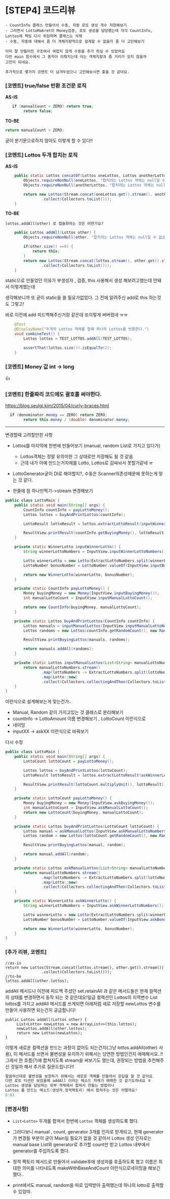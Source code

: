 # [STEP4] 코드리뷰 

```
- CountInfo 클래스 만들어서 수동, 자동 로또 생성 개수 저장해보기
- 그러면서 LottoMakret이 Money검증, 로또 생성을 담당했는데 각각 CountInfo, Lottos에 책임 다시 위임하며 클래스는 삭제
- 수동, 자동에 대해서 좀 더 객체지향적으로 설계할 수 없을지 좀 더 고민해보기
```

```
이미 잘 만들어진 구조여서 여럽지 않게 수동을 추가 하실 수 있었어요
다만 main 함수에서 그 동작이 이뤄지는데 이는 객체지향과 좀 거리가 있지 않을까
고민이 되네요.

추가적으로 몇가지 코멘트 더 남겨두었으니 고민해보시면 좋을 것 같아요.
```

### [코멘트] true/false 반환 조건문 로직

**AS-IS**

```java
   if (manualCount < ZERO) return true;
        return false;
```

**TO-BE**

```java
return manualCount < ZERO;
```

굳이 분기문으로하지 않아도 이렇게 할 수 있다!!



### [코멘트] Lottos 두개 합치는 로직 

**AS-IS**

```java
    public static Lottos concatOf(Lottos oneLottos, Lottos anotherLottos) {
        Objects.requireNonNull(oneLottos, "합치려는 Lottos 객체는 null일 수 없습니다.");
        Objects.requireNonNull(anotherLottos, "합치려는 Lottos 객체는 null일 수 없습니다.");

        return new Lottos(Stream.concat(oneLottos.get().stream(), anotherLottos.get().stream())
                .collect(Collectors.toList()));
    }
```

**TO-BE**

```
lottos.addAll(other) 로 캡슐화하는 것은 어떤가요?
```

```java
    public Lottos addAll(Lottos other) {
        Objects.requireNonNull(other, "합치려는 Lottos 객체는 null일 수 없습니다.");

        if(other.size() ==0) {
            return this;
        }
        return new Lottos(Stream.concat(lottos.stream(), other.get().stream())
                .collect(Collectors.toList()));
    }
```

static으로 만들었던 이유가 부생성자 , 검증, this 사용해서 생성 해보려고했는데 안돼서 이렇게했는데

생각해보니까 또 굳이 static을 쓸 필요가없었다. 그 전에 알려주신 add로 this 하는것도 그렇고!

바로 이전에 add 피드백해주신거랑 같은데 또이렇게 써버렸네 ㅠㅠ

```java
    @Test
    @DisplayName("두개의 Lottos 객체를 합해 하나의 Lottos를 반환한다.")
    void combineTest() {
        Lottos lottos = TEST_LOTTOS.addAll(TEST_LOTTOS);

        assertThat(lottos.size()).isEqualTo(2);
    }
```



### [코멘트] Money 값 int -> long 

:thumbsup:



### [코멘트] 한줄짜리 코드에도 괄호를 써야한다.

https://blog.seulgi.kim/2015/04/curly-braces.html

```JAVA
  if (denominator.money == ZERO) return ZERO;
        return this.money / (double) denominator.money;
```





---

변경할때 고려할만한 사항

- Lottos를 마지막에 한번에 만들어보기 (manual, random List로 가지고 있다가)

  - Lottos객체는 정말 유의미한 그 상태로만 저장해도 될 것 같음
  - 근데 내가 아예 만드는거자체를 Lotto, Lottos로 감싸놔서 못할거같네 ㅠ

- LottoGenerator굳이 DI로 해야할지?, 수동은 Scanner의존성때문에 못하는게 맞는 것 같다.

- 한줄에 점 하나만찍기->stream 변경해보기



```java
public class LottoMain {
    public static void main(String[] args) {
        CountInfo countInfo = payLottoMoney();
        Lottos lottos = buyAndPrintLottos(countInfo);

        LottoResult lottoResult = lottos.extractLottoResult(inputWinnerLotto());

        ResultView.printResult(countInfo.getBuyingMoney(), lottoResult);
    }

    private static WinnerLotto inputWinnerLotto() {
        String winnerLottoNumbers = InputView.inputWinnerLottoNumbers();

        Lotto winnerLotto = new Lotto(ExtractLottoNumbers.split(winnerLottoNumbers));
        LottoNumber bonusNumber = LottoNumber.valueOf(InputView.inputBonusLottoNumber());

        return new WinnerLotto(winnerLotto, bonusNumber);
    }

    private static CountInfo payLottoMoney() {
        Money buyingMoney = new Money(InputView.inputBuyingMoney());
        int manualLottoCount = InputView.inputManualLottoCount();

        return new CountInfo(buyingMoney, manualLottoCount);
    }

    private static Lottos buyAndPrintLottos(CountInfo countInfo) {
        Lottos manuals = inputManualLottos(InputView.inputManualLottoNumbers(countInfo.getManualCount()));
        Lottos randoms = new Lottos(countInfo.getRandomCount(), new RandomLottoGenerator());

        ResultView.printBuyingLottos(manuals, randoms);

        return manuals.addAll(randoms);
    }

    private static Lottos inputManualLottos(List<String> manualLottoNumbers) {
        return manualLottoNumbers.stream()
                .map(lottoNumbers -> ExtractLottoNumbers.split(lottoNumbers))
                .map(Lotto::new)
                .collect(Collectors.collectingAndThen(Collectors.toList(), Lottos::new));
    }
}
```

이런식으로 설계해보는게 맞는건가..

- Manual, Random 같이 가지고있는 것 클래스로 분리해보기
- countInfo -> LottoAmount 이름 변경해보기 , LottoCount 이런식으로
- 네이밍
- inputXX -> askXX 이런식으로 바꿔보기



다시 수정

```java
public class LottoMain {
    public static void main(String[] args) {
        LottoCount lottoCount = payLottoMoney();

        Lottos lottos = buyAndPrintLottos(lottoCount);
        LottoResult lottoResult = lottos.extractLottoResult(askWinnerLotto());

        ResultView.printResult(lottoCount.multiplyUnit(), lottoResult);
    }

    private static LottoCount payLottoMoney() {
        Money buyingMoney = new Money(InputView.askBuyingMoney());
        int manualLottoCount = InputView.askManualLottoCount();
        return new LottoCount(buyingMoney, manualLottoCount);
    }

    private static Lottos buyAndPrintLottos(LottoCount lottoCount) {
        Lottos manual = askManualLottos(InputView.askManualLottoNumbers(lottoCount.getManualCount()));
        Lottos random = new Lottos(lottoCount.getRandomCount(), new RandomLottoGenerator());

        ResultView.printBuyingLottos(manual, random);

        return manual.addAll(random);
    }

    private static Lottos askManualLottos(List<String> manualLottoNumbers) {
        return manualLottoNumbers.stream()
                .map(lottoNumbers -> ExtractLottoNumbers.split(lottoNumbers))
                .map(Lotto::new)
                .collect(Collectors.collectingAndThen(Collectors.toList(), Lottos::new));
    }

    private static WinnerLotto askWinnerLotto() {
        String winnerLottoNumbers = InputView.askWinnerLottoNumbers();

        Lotto winnerLotto = new Lotto(ExtractLottoNumbers.split(winnerLottoNumbers));
        LottoNumber bonusNumber = LottoNumber.valueOf(InputView.askBonusLottoNumber());

        return new WinnerLotto(winnerLotto, bonusNumber);
    }
}
```



### [추가 리뷰, 코멘트]

```
//as-is
return new Lottos(Stream.concat(lottos.stream(), other.get().stream())
                .collect(Collectors.toList()));
//to-be
lottos.addAll(other.lottos);
```

addAll 메서드나 이전에 피드백 주셨던 set.retainAll 과 같은 메서드들은 현재 컬렉션의 상태를 변경하면서 동작 되는 것 같은데요!일급 컬렉션인 Lottos의 지역변수 List<Lotto> lottos를 가지고 addAll 메서드를 쓰게되면 아래처럼 새로 저장할 newLottos 변수를 만들어 사용하면 되는건지 궁금합니다!

```
public Lottos addAll(Lottos other) {
     List<Lotto> newLottos = new ArrayList<>(this.lottos);
     newLottos.addAll(other.lottos);
     return new Lottos(newLottos);
}
```

이렇게 새로운 컬렉션을 만드는 과정이 없어도 되는건지(그냥 lottos.addAll(other) 사용), 이 메서드를 쓰면서 불변성을 유지하기 위해서는 당연한 방법인건지 애매해서요..!! 그래서 한 흐름(?)에 합쳐지도록 stream을 써보기도 했는데, 권장되는 방법을 추천해주신 것일까 해서 추가로 질문드립니다!! 



```java
말씀하신대로 불변성을 보장하기 위해서는 새로운 객체를 만들어서 응답을 할 것 같아요.
다만 로또 미션만 보았을때 addAll 이라는 메소드 자체가 애매한 것 같기도하네요 ㅎ
Lottos 생성을 담당하는 외부 객체에서 합쳐서 만들는 방법이나
Lottos 를 만드는 메소드(생성자,정적팩토리) 에서 합쳐주는 것은 어떨까요?
6:01
```



### [변경사항]

- `List<Lotto>` 두개를 합쳐서 한번에 `Lottos` 객체를 생성하도록 했다.
- 그러다보니 manual , count, generator 3개를 인자로 받게되고, 현재 generator가 변경될 부분이 굳이 Main일 필요가 없을 것 같아서 Lottos 생성 인자로는 manual base List와 generator로 추가할 count만 받고 Lottos 내부에서 generator를 주입하도록 했다. 

- 정적 팩토리 메서드로 만들어서 validate후에 생성자를 호출하도록 했고 이름은 최대한 의미를 나타내도록 makeWithBaseAndCount 이런식으로네이밍을 해보긴 했다..
- print에서도 manual, random을 따로 입력받아 출력했는데 하나의 lotto로 출력할 수 있었따.